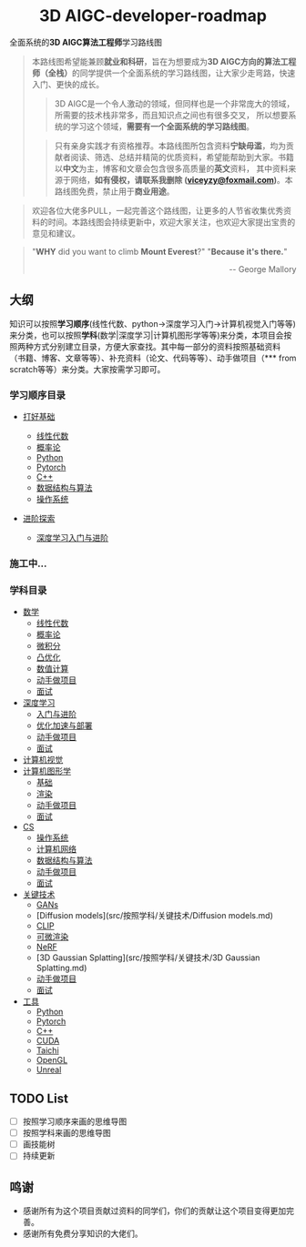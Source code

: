 # <center> 3D AIGC-developer-roadmap</center>

全面系统的**3D AIGC算法工程师**学习路线图

> 本路线图希望能兼顾<b>就业和科研</b>，旨在为想要成为<b>3D AIGC方向的算法工程师（全栈）</b>的同学提供一个全面系统的学习路线图，让大家少走弯路，快速入门、更快的成长。
> > 3D AIGC是一个令人激动的领域，但同样也是一个非常庞大的领域，所需要的技术栈非常多，而且知识点之间也有很多交叉，
所以想要系统的学习这个领域，<b>需要有一个全面系统的学习路线图</b>。
>
> > 只有亲身实践才有资格推荐。本路线图所包含资料<b>宁缺毋滥</b>，均为贡献者阅读、筛选、总结并精简的优质资料，希望能帮助到大家。书籍以<b>中文</b>为主，博客和文章会包含很多高质量的<b>英文</b>资料，
其中资料来源于网络，<b>如有侵权，请联系我删除 (viceyzy@foxmail.com)</b>。本路线图免费，禁止用于<b>商业用途</b>。

> 欢迎各位大佬多PULL，一起完善这个路线图，让更多的人节省收集优秀资料的时间。本路线图会持续更新中，欢迎大家关注，也欢迎大家提出宝贵的意见和建议。

> "<b>WHY</b> did you want to climb <b>Mount Everest</b>?" "<b>Because it's there.</b>"<div align="right">-- George Mallory</div>

## 大纲

知识可以按照<b>学习顺序</b>(线性代数、python→深度学习入门→计算机视觉入门等等)来分类，也可以按照<b>学科</b>(数学|深度学习|计算机图形学等等)来分类，本项目会按照两种方式分别建立目录，方便大家查找。其中每一部分的资料按照基础资料
（书籍、博客、文章等等）、补充资料（论文、代码等等）、动手做项目（*** from scratch等等）来分类。大家按需学习即可。

### 学习顺序目录

- [打好基础](src/按照学习顺序/打好基础/README.md)
  - [线性代数](src/按照学习顺序/打好基础/线性代数.md)
  - [概率论](src/按照学习顺序/打好基础/概率论.md)
  - [Python](src/按照学习顺序/打好基础/Python.md)
  - [Pytorch](src/按照学习顺序/打好基础/Pytorch.md)
  - [C++](src/按照学习顺序/打好基础/C++.md)
  - [数据结构与算法](src/按照学科/CS/数据结构与算法.md)
  - [操作系统](src/按照学科/CS/操作系统.md)

- [进阶探索](src/按照学习顺序/进阶探索/README.md)
  - [深度学习入门与进阶](src/按照学习顺序/进阶探索/深度学习入门.md)

### 施工中...


### 学科目录

- [数学](src/按照学科/数学/README.md)
  - [线性代数](src/按照学科/数学/线性代数.md)
  - [概率论](src/按照学科/数学/概率论.md)
  - [微积分](src/按照学科/数学/微积分.md)
  - [凸优化](src/按照学科/数学/凸优化.md)
  - [数值计算](src/按照学科/数学/数值计算.md)
  - [动手做项目](src/按照学科/数学/动手做项目.md)
  - [面试](src/按照学科/数学/面试.md)
- [深度学习](src/按照学科/深度学习/README.md)
    - [入门与进阶](src/按照学科/深度学习/入门与进阶.md)
    - [优化加速与部署](src/按照学科/深度学习/优化加速与部署.md)
    - [动手做项目](src/按照学科/深度学习/动手做项目.md)
    - [面试](src/按照学科/深度学习/面试.md)
- [计算机视觉](src/按照学科/计算机视觉/README.md)
- [计算机图形学](src/按照学科/计算机图形学/README.md)
    - [基础](src/按照学科/计算机图形学/基础.md)
    - [渲染](src/按照学科/计算机图形学/渲染.md)
    - [动手做项目](src/按照学科/计算机图形学/动手做项目.md)
    - [面试](src/按照学科/计算机图形学/面试.md)
- [CS](src/按照学科/CS/README.md)
  - [操作系统](src/按照学科/CS/操作系统.md)
  - [计算机网络](src/按照学科/CS/计算机网络.md)
  - [数据结构与算法](src/按照学科/CS/数据结构与算法.md)
  - [动手做项目](src/按照学科/CS/动手做项目.md)
  - [面试](src/按照学科/CS/面试.md)
- [关键技术](src/按照学科/关键技术/README.md)
  - [GANs](src/按照学科/关键技术/GANs.md)
  - [Diffusion models](src/按照学科/关键技术/Diffusion models.md)
  - [CLIP](src/按照学科/关键技术/CLIP.md)
  - [可微渲染](src/按照学科/关键技术/可微渲染.md)
  - [NeRF](src/按照学科/关键技术/NeRF.md)
  - [3D Gaussian Splatting](src/按照学科/关键技术/3D Gaussian Splatting.md)
  - [动手做项目](src/按照学科/关键技术/动手做项目.md)
  - [面试](src/按照学科/关键技术/面试.md)
- [工具](src/按照学科/工具/README.md)
  - [Python](src/按照学科/工具/Python.md)
  - [Pytorch](src/按照学科/工具/Pytorch.md)
  - [C++](src/按照学科/工具/C++.md)
  - [CUDA](src/按照学科/工具/CUDA.md)
  - [Taichi](src/按照学科/工具/Taichi.md)
  - [OpenGL](src/按照学科/工具/OpenGL.md)
  - [Unreal](src/按照学科/工具/Unreal.md)



## TODO List

- [ ] 按照学习顺序来画的思维导图
- [ ] 按照学科来画的思维导图
- [ ] 画技能树
- [ ] 持续更新

## 鸣谢

- 感谢所有为这个项目贡献过资料的同学们，你们的贡献让这个项目变得更加完善。
- 感谢所有免费分享知识的大佬们。




